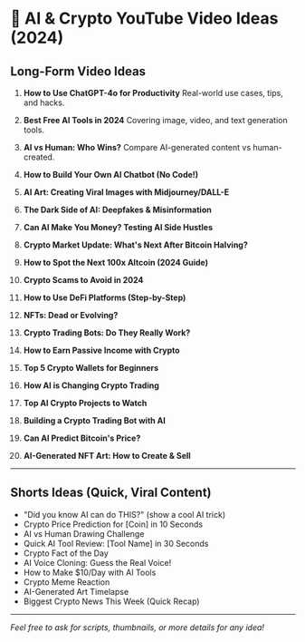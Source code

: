 # 🎥 AI & Crypto YouTube Video Ideas (2024)

## Long-Form Video Ideas

1. **How to Use ChatGPT-4o for Productivity**
   Real-world use cases, tips, and hacks.

2. **Best Free AI Tools in 2024**
   Covering image, video, and text generation tools.

3. **AI vs Human: Who Wins?**
   Compare AI-generated content vs human-created.

4. **How to Build Your Own AI Chatbot (No Code!)**

5. **AI Art: Creating Viral Images with Midjourney/DALL-E**

6. **The Dark Side of AI: Deepfakes & Misinformation**

7. **Can AI Make You Money? Testing AI Side Hustles**

8. **Crypto Market Update: What's Next After Bitcoin Halving?**

9. **How to Spot the Next 100x Altcoin (2024 Guide)**

10. **Crypto Scams to Avoid in 2024**

11. **How to Use DeFi Platforms (Step-by-Step)**

12. **NFTs: Dead or Evolving?**

13. **Crypto Trading Bots: Do They Really Work?**

14. **How to Earn Passive Income with Crypto**

15. **Top 5 Crypto Wallets for Beginners**

16. **How AI is Changing Crypto Trading**

17. **Top AI Crypto Projects to Watch**

18. **Building a Crypto Trading Bot with AI**

19. **Can AI Predict Bitcoin's Price?**

20. **AI-Generated NFT Art: How to Create & Sell**

---

## Shorts Ideas (Quick, Viral Content)

- "Did you know AI can do THIS?" (show a cool AI trick)
- Crypto Price Prediction for [Coin] in 10 Seconds
- AI vs Human Drawing Challenge
- Quick AI Tool Review: [Tool Name] in 30 Seconds
- Crypto Fact of the Day
- AI Voice Cloning: Guess the Real Voice!
- How to Make $10/Day with AI Tools
- Crypto Meme Reaction
- AI-Generated Art Timelapse
- Biggest Crypto News This Week (Quick Recap)

---

*Feel free to ask for scripts, thumbnails, or more details for any idea!*
